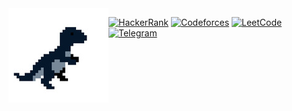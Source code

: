 <img align="left" src="https://github.com/Intercrus/Intercrus/blob/main/imgonline-com-ua-mirror-fopxigs1rau.uuIVW.jpg">

[![HackerRank](https://img.shields.io/badge/-@Intercrus-313131?style=flat-square&labelColor=313131&logo=HackerRank&logoColor=white&color=313131)](https://www.hackerrank.com/Intercrus) 
[![Codeforces](https://img.shields.io/badge/-@ysemy-313131?style=flat-square&labelColor=313131&logo=Codeforces&logoColor=white&color=313131)](https://codeforces.com/profile/ysemy) 
[![LeetCode](https://img.shields.io/badge/-@Intercrus-313131?style=flat-square&labelColor=313131&logo=LeetCode&logoColor=white&color=313131)](https://leetcode.com/intercrus/) 
[![Telegram](https://img.shields.io/badge/-@scytheofdeath-313131?style=flat-square&labelColor=313131&logo=Telegram&logoColor=white&color=313131)](https://t.me/scytheofdeath) 




